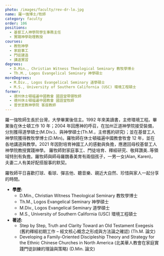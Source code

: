 ```yaml
---
photo: /images/faculty/rev-dr-lo.jpg
name: 羅一強博士/牧師
category: faculty
order: 106
positions:
  - 基督工人神學院學生事務主任
  - 實踐神學助理教授
courses:
  - 教牧神學
  - 家庭事工
  - 門徒建造
  - 講道實習
degrees:
  - D.Min., Christian Witness Theological Seminary 教牧學博士
  - Th.M., Logos Evangelical Seminary 神學碩士
moreDegrees:
  - M.Div., Logos Evangelical Seminary 道學碩士
  - M.S., University of Southern California (USC) 環境工程碩士
former:
  - 德州休士頓福遍中國教會 國語堂帶領牧師
  - 德州休士頓福遍中國教會 國語堂牧師
  - 普世宣教神學院 客座教師
---
```


羅一強牧師生長於台灣，大學畢業後信主。1992 年來美讀書，主修環境工程。畢業後在休士頓工作 10 年；2004 年回應神的呼召，在加州正道神學院接受裝備，分別獲得道學碩士(M.Div.)、與神學碩士(Th.M.，主修舊約研究)；並在基督工人神學院獲得教牧學博士(D.Min)。羅牧師在休士頓福遍中國教會牧會 12 年，並在各地講道與教學。2021 年因對培育神國工人的感動與負擔，應邀回母校基督工人神學院教授實踐神學。 羅牧師對家庭事工、門徒培育、釋經研究、敬拜讚美..等領域特別有負擔。羅牧師與師母羅魏春美育有兩個孩子，一男一女(Alan, Karen)，夫妻二人有美好配搭服事的默契。

羅牧師平日喜歡打球、看球、彈吉他、聽音樂、親近大自然、珍惜與家人一起分享的時間。

- **學歷:**
  - D.Min., Christian Witness Theological Seminary 教牧學博士
  - Th.M., Logos Evangelical Seminary 神學碩士
  - M.Div., Logos Evangelical Seminary 道學碩士
  - M.S., University of Southern California (USC) 環境工程碩士
- **著述:**
  - Step by Step, Truth and Clarity Toward an Old Testament Exegesis (舊約釋經初期工作 – 經文核心概念之形成與方法論之確認) (Th.M. 論文)
  - Developing a Family-Oriented Discipleship Theory and Strategy for the Ethnic Chinese Churches in North America (北美華人教會在家庭實踐門徒訓練的理論與策略) (D.Min. 論文)
